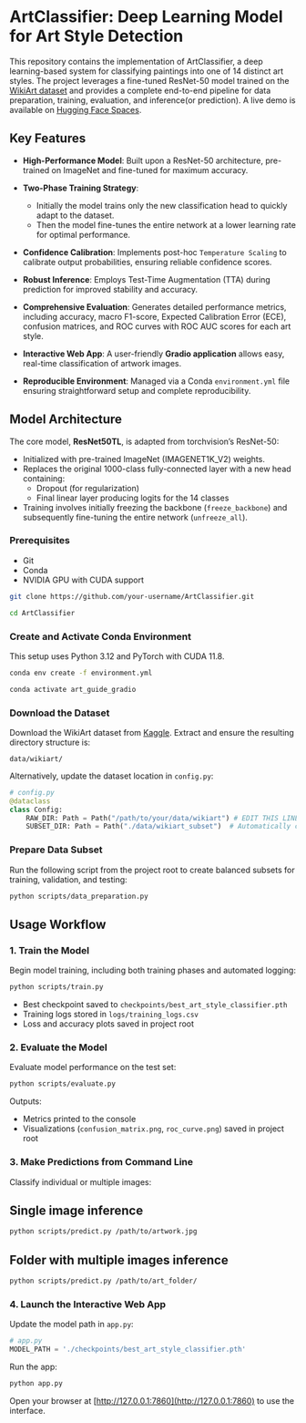 # ArtClassifier: Deep Learning Model for Art Style Detection

This repository contains the implementation of ArtClassifier, a deep learning-based system for classifying paintings into one of 14 distinct art styles. The project leverages a fine-tuned ResNet-50 model trained on the [WikiArt dataset](https://www.kaggle.com/datasets/steubk/wikiart) and provides a complete end-to-end pipeline for data preparation, training, evaluation, and inference(or prediction). A live demo is available on [Hugging Face Spaces](https://huggingface.co/spaces/ahmdshbz/ArtDetector).

## Key Features

- **High-Performance Model**: Built upon a ResNet-50 architecture, pre-trained on ImageNet and fine-tuned for maximum accuracy.

- **Two-Phase Training Strategy**:
  - Initially the model trains only the new classification head to quickly adapt to the dataset.
  - Then the model fine-tunes the entire network at a lower learning rate for optimal performance.

- **Confidence Calibration**: Implements post-hoc `Temperature Scaling` to calibrate output probabilities, ensuring reliable confidence scores.

- **Robust Inference**: Employs Test-Time Augmentation (TTA) during prediction for improved stability and accuracy.

- **Comprehensive Evaluation**: Generates detailed performance metrics, including accuracy, macro F1-score, Expected Calibration Error (ECE), confusion matrices, and ROC curves with ROC AUC scores for each art style.

- **Interactive Web App**: A user-friendly **Gradio application** allows easy, real-time classification of artwork images.

- **Reproducible Environment**: Managed via a Conda `environment.yml` file ensuring straightforward setup and complete reproducibility.


## Model Architecture

The core model, **ResNet50TL**, is adapted from torchvision’s ResNet-50:

- Initialized with pre-trained ImageNet (IMAGENET1K\_V2) weights.
- Replaces the original 1000-class fully-connected layer with a new head containing:
  - Dropout (for regularization)
  - Final linear layer producing logits for the 14 classes
- Training involves initially freezing the backbone (`freeze_backbone`) and subsequently fine-tuning the entire network (`unfreeze_all`).


### Prerequisites

- Git
- Conda
- NVIDIA GPU with CUDA support

```bash
git clone https://github.com/your-username/ArtClassifier.git
```

```bash
cd ArtClassifier
```

### Create and Activate Conda Environment

This setup uses Python 3.12 and PyTorch with CUDA 11.8.

```bash
conda env create -f environment.yml
```

```bash
conda activate art_guide_gradio
```

### Download the Dataset

Download the WikiArt dataset from [Kaggle](https://www.kaggle.com/datasets/steubk/wikiart). Extract and ensure the resulting directory structure is:

```
data/wikiart/
```

Alternatively, update the dataset location in `config.py`:

```python
# config.py
@dataclass
class Config:
    RAW_DIR: Path = Path("/path/to/your/data/wikiart") # EDIT THIS LINE
    SUBSET_DIR: Path = Path("./data/wikiart_subset")  # Automatically created
```

### Prepare Data Subset

Run the following script from the project root to create balanced subsets for training, validation, and testing:

```bash
python scripts/data_preparation.py
```


## Usage Workflow

### 1. Train the Model

Begin model training, including both training phases and automated logging:

```bash
python scripts/train.py
```

- Best checkpoint saved to `checkpoints/best_art_style_classifier.pth`
- Training logs stored in `logs/training_logs.csv`
- Loss and accuracy plots saved in project root

### 2. Evaluate the Model

Evaluate model performance on the test set:

```bash
python scripts/evaluate.py
```

Outputs:

- Metrics printed to the console
- Visualizations (`confusion_matrix.png`, `roc_curve.png`) saved in project root

### 3. Make Predictions from Command Line

Classify individual or multiple images:

## Single image inference
```bash
python scripts/predict.py /path/to/artwork.jpg 
```
## Folder with multiple images inference
```bash
python scripts/predict.py /path/to/art_folder/
```

### 4. Launch the Interactive Web App

Update the model path in `app.py`:

```python
# app.py
MODEL_PATH = './checkpoints/best_art_style_classifier.pth'
```

Run the app:

```bash
python app.py
```

Open your browser at [http://127.0.0.1:7860](http://127.0.0.1:7860) to use the interface.
